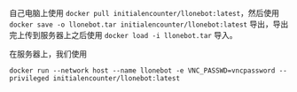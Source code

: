 
自己电脑上使用 `docker pull initialencounter/llonebot:latest`，然后使用 `docker save -o llonebot.tar initialencounter/llonebot:latest` 导出，导出完上传到服务器上之后使用 `docker load -i llonebot.tar` 导入。

在服务器上，我们使用

```shell
docker run --network host --name llonebot -e VNC_PASSWD=vncpassword --privileged initialencounter/llonebot:latest
```
